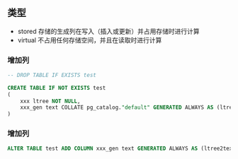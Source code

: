 # 

## 类型
- stored
存储的生成列在写入（插入或更新）并占用存储时进行计算
- virtual
不占用任何存储空间，并且在读取时进行计算

### 增加列
```sql
-- DROP TABLE IF EXISTS test

CREATE TABLE IF NOT EXISTS test
(
    xxx ltree NOT NULL,
    xxx_gen text COLLATE pg_catalog."default" GENERATED ALWAYS AS (ltree2text(xxx)) STORED
)
```

### 增加列
```sql
ALTER TABLE test ADD COLUMN xxx_gen text GENERATED ALWAYS AS (ltree2text(xxx)) stored;
```
